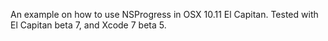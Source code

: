 An example on how to use NSProgress in OSX 10.11 El Capitan. Tested with El Capitan beta 7, and Xcode 7 beta 5.
